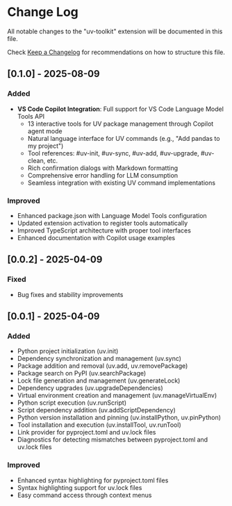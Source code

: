 # Change Log

All notable changes to the "uv-toolkit" extension will be documented in this file.

Check [Keep a Changelog](http://keepachangelog.com/) for recommendations on how to structure this file.

## [0.1.0] - 2025-08-09

### Added
- **VS Code Copilot Integration**: Full support for VS Code Language Model Tools API
  - 13 interactive tools for UV package management through Copilot agent mode
  - Natural language interface for UV commands (e.g., "Add pandas to my project")
  - Tool references: #uv-init, #uv-sync, #uv-add, #uv-upgrade, #uv-clean, etc.
  - Rich confirmation dialogs with Markdown formatting
  - Comprehensive error handling for LLM consumption
  - Seamless integration with existing UV command implementations

### Improved
- Enhanced package.json with Language Model Tools configuration
- Updated extension activation to register tools automatically
- Improved TypeScript architecture with proper tool interfaces
- Enhanced documentation with Copilot usage examples

## [0.0.2] - 2025-04-09

### Fixed
- Bug fixes and stability improvements

## [0.0.1] - 2025-04-09

### Added
- Python project initialization (uv.init)
- Dependency synchronization and management (uv.sync)
- Package addition and removal (uv.add, uv.removePackage)
- Package search on PyPI (uv.searchPackage)
- Lock file generation and management (uv.generateLock)
- Dependency upgrades (uv.upgradeDependencies)
- Virtual environment creation and management (uv.manageVirtualEnv)
- Python script execution (uv.runScript)
- Script dependency addition (uv.addScriptDependency)
- Python version installation and pinning (uv.installPython, uv.pinPython)
- Tool installation and execution (uv.installTool, uv.runTool)
- Link provider for pyproject.toml and uv.lock files
- Diagnostics for detecting mismatches between pyproject.toml and uv.lock files

### Improved
- Enhanced syntax highlighting for pyproject.toml files
- Syntax highlighting support for uv.lock files
- Easy command access through context menus
